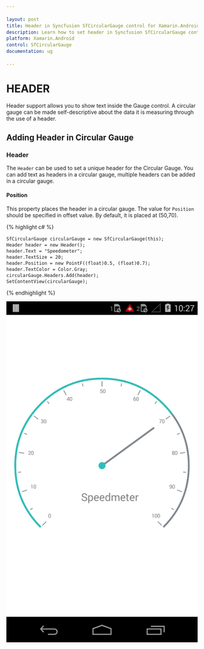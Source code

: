 ```yaml
---

layout: post
title: Header in Syncfusion SfCircularGauge control for Xamarin.Android 
description: Learn how to set header in Syncfusion SfCircularGauge control
platform: Xamarin.Android
control: SfCircularGauge
documentation: ug

---
```


# HEADER

Header support allows you to show text inside the Gauge control. A circular gauge can be made self-descriptive about the data it is measuring through the use of a header.

## Adding Header in Circular Gauge

###  Header

The `Header` can be used to set a unique header for the Circular Gauge. You can add text as headers in a circular gauge, multiple headers can be added in a circular gauge.

####  Position

This property places the header in a circular gauge. The value for `Position` should be specified in offset value. By default, it is placed at (50,70).

{% highlight c# %}

    SfCircularGauge circularGauge = new SfCircularGauge(this);
    Header header = new Header();
    header.Text = "Speedometer";
    header.TextSize = 20;
    header.Position = new PointF((float)0.5, (float)0.7);
    header.TextColor = Color.Gray;
    circularGauge.Headers.Add(header);
    SetContentView(circularGauge);

{% endhighlight %}

![](header_images/header_img.png)